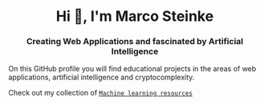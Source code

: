 <h1 align="center">Hi 👋, I'm Marco Steinke</h1>
<h3 align="center">Creating Web Applications and fascinated by Artificial Intelligence</h3>

On this GitHub profile you will find educational projects in the areas of web applications, artificial intelligence and cryptocomplexity.

Check out my collection of [`Machine learning resources`](https://github.com/MarcoSteinke/Machine-Learning-Resources)
